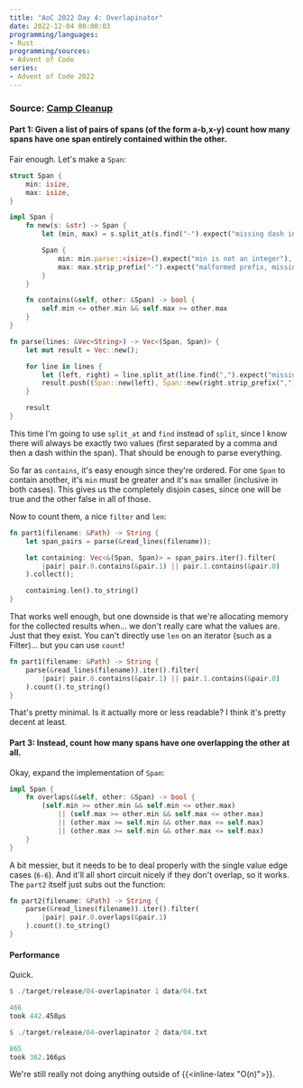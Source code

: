 ```yaml
---
title: "AoC 2022 Day 4: Overlapinator"
date: 2022-12-04 00:00:03
programming/languages:
- Rust
programming/sources:
- Advent of Code
series:
- Advent of Code 2022
---
```

### Source: [Camp Cleanup](https://adventofcode.com/2022/day/4)

#### **Part 1:** Given a list of pairs of spans (of the form a-b,x-y) count how many spans have one span entirely contained within the other.

<!--more-->

Fair enough. Let's make a `Span`:

```rust
struct Span {
    min: isize,
    max: isize,
}

impl Span {
    fn new(s: &str) -> Span {
        let (min, max) = s.split_at(s.find("-").expect("missing dash in span"));

        Span {
            min: min.parse::<isize>().expect("min is not an integer"),
            max: max.strip_prefix("-").expect("malformed prefix, missing dash").parse::<isize>().expect("max is not an integer"),
        }
    }

    fn contains(&self, other: &Span) -> bool {
        self.min <= other.min && self.max >= other.max
    }
}

fn parse(lines: &Vec<String>) -> Vec<(Span, Span)> {
    let mut result = Vec::new();

    for line in lines {
        let (left, right) = line.split_at(line.find(",").expect("missing comma in line"));
        result.push((Span::new(left), Span::new(right.strip_prefix(",").expect("malformed prefix, missing comma"))))
    }

    result
}
```

This time I'm going to use `split_at` and `find` instead of `split`, since I know there will always be exactly two values (first separated by a comma and then a dash within the span). That should be enough to parse everything. 

So far as `contains`, it's easy enough since they're ordered. For one `Span` to contain another, it's `min` must be greater and it's `max` smaller (inclusive in both cases). This gives us the completely disjoin cases, since one will be true and the other false in all of those. 

Now to count them, a nice `filter` and `len`:

```rust
fn part1(filename: &Path) -> String {
    let span_pairs = parse(&read_lines(filename));

    let containing: Vec<&(Span, Span)> = span_pairs.iter().filter(
        |pair| pair.0.contains(&pair.1) || pair.1.contains(&pair.0)
    ).collect();

    containing.len().to_string()
}
```

That works well enough, but one downside is that we're allocating memory for the collected results when... we don't really care what the values are. Just that they exist. You can't directly use `len` on an iterator (such as a Filter)... but you can use `count`!

```rust
fn part1(filename: &Path) -> String {
    parse(&read_lines(filename)).iter().filter(
        |pair| pair.0.contains(&pair.1) || pair.1.contains(&pair.0)
    ).count().to_string()
}
```

That's pretty minimal. Is it actually more or less readable? I think it's pretty decent at least. 

#### **Part 3:** Instead, count how many spans have one overlapping the other at all. 

Okay, expand the implementation of `Span`:

```rust
impl Span {
    fn overlaps(&self, other: &Span) -> bool {
        (self.min >= other.min && self.min <= other.max) 
            || (self.max >= other.min && self.max <= other.max)
            || (other.max >= self.min && other.max <= self.max)
            || (other.max >= self.min && other.max <= self.max)
    }
}
```

A bit messier, but it needs to be to deal properly with the single value edge cases (`6-6`). And it'll all short circuit nicely if they don't overlap, so it works. The `part2` itself just subs out the function:

```rust
fn part2(filename: &Path) -> String {
    parse(&read_lines(filename)).iter().filter(
        |pair| pair.0.overlaps(&pair.1)
    ).count().to_string()
}
```

#### Performance

Quick. 

```rust
$ ./target/release/04-overlapinator 1 data/04.txt

466
took 442.458µs

$ ./target/release/04-overlapinator 2 data/04.txt

865
took 362.166µs
```

We're still really not doing anything outside of {{<inline-latex "O(n)">}}.